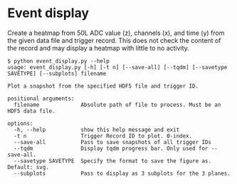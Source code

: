 # Event display
Create a heatmap from 50L ADC value (z), channels (x), and time (y) from the given data file and trigger record. This does not check the content of the record and may display a heatmap with little to no activity.

```
$ python event_display.py --help
usage: event_display.py [-h] [-t n] [--save-all] [--tqdm] [--savetype SAVETYPE] [--subplots] filename

Plot a snapshot from the specified HDF5 file and trigger ID.

positional arguments:
  filename             Absolute path of file to process. Must be an HDF5 data file.

options:
  -h, --help           show this help message and exit
  -t n                 Trigger Record ID to plot. 0-index.
  --save-all           Pass to save snapshots of all trigger IDs
  --tqdm               Display tqdm progress bar. Only used for --save-all.
  --savetype SAVETYPE  Specify the format to save the figure as. Default: svg.
  --subplots           Pass to display as 3 subplots for the 3 planes.
```

